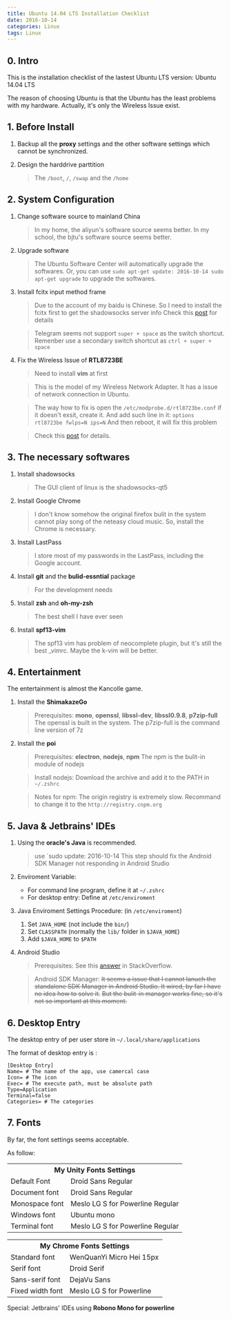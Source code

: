 ```yaml
---
title: Ubuntu 14.04 LTS Installation Checklist
date: 2016-10-14
categories: Linux
tags: Linux
---
```


## 0. Intro

This is the installation checklist of the lastest Ubuntu LTS version: Ubuntu 14.04 LTS

The reason of choosing Ubuntu is that the Ubuntu has the least problems with my hardware.
Actually, it's only the Wireless Issue exist.


<!-- more -->

## 1. Before Install

1. Backup all the **proxy** settings and the other software settings which cannot be synchronized.

2. Design the harddrive parttition

    > The `/boot`, `/`, `/swap` and the `/home`

## 2. System Configuration

1. Change software source to mainland China

    > In my home, the aliyun's software source seems better.
    In my school, the bjtu's software source seems better.

2. Upgrade software

    > The Ubuntu Software Center will automatically upgrade the softwares.
    Or, you can use
    `sudo apt-get update: 2016-10-14
    sudo apt-get upgrade`
    to upgrade the softwares.

3. Install fcitx input method frame

    > Due to the account of my baidu is Chinese.
    So I need to install the fcitx first to get the shadowsocks server info
    Check this [post](https://blogs.fsfe.org/stefan.a/2014/09/23/set-up-fcitx-chinese-and-japanese-language-input-ubuntu-14-04/) for details

    > Telegram seems not support `super + space` as  the switch shortcut.
    Remenber use a secondary switch shortcut as `ctrl + super + space`

4. Fix the Wireless Issue of **RTL8723BE**

    > Need to install **vim** at first

    > This is the model of my Wireless Network Adapter.
    It has a issue of network connection in Ubuntu.

    > The way how to fix is open the
    `/etc/modprobe.d/rtl8723be.conf`
    if it doesn't exsit, create it.
    And add such line in it:
    `options rtl8723be fwlps=N ips=N`
    And then reboot, it will fix this problem

    > Check this [post](http://www.dedoimedo.com/computers/ubuntu-trusty-realtek.html) for details.

## 3. The necessary softwares

1. Install shadowsocks

    > The GUI client of linux is the shadowsocks-qt5

2. Install Google Chrome

    > I don't know somehow the original firefox bulit in the system cannot play song of the neteasy cloud music.
    So, install the Chrome is necessary.

3. Install LastPass

    > I store most of my passwords in the LastPass, including the Google account.

4. Install **git** and the **bulid-essntial** package

    > For the development needs

5. Install **zsh** and **oh-my-zsh**

    > The best shell I have ever seen

5. Install **spf13-vim**

    > The spf13 vim has problem of neocomplete plugin, but it's still the best _vimrc.
    Maybe the k-vim will be better.


<!-- more -->

## 4. Entertainment

The entertainment is almost the Kancolle game.

1. Install the **ShimakazeGo**

    > Prerequisites:
    **mono**, **openssl**, **libssl-dev**, **libssl0.9.8**, **p7zip-full**
    The openssl is built in the system.
    The p7zip-full is the command line version of 7z

2. Install the **poi**

    > Prerequisites:
    **electron**, **nodejs**, **npm**
    The npm is the bulit-in module of nodejs

    > Install nodejs:
    Download the archive and add it to the PATH in `~/.zshrc`

    > Notes for npm:
    The origin registry is extremely slow.
    Recommand to change it to the `http://registry.cnpm.org`

## 5. Java & Jetbrains' IDEs

1. Using the **oracle's Java** is recommended.

    > use
    `sudo update: 2016-10-14
    This step should fix the Android SDK Manager not responding in Android Studio

2. Enviroment Variable:
    - For command line program, define it at `~/.zshrc`
    - For desktop entry: Define at `/etc/enviroment`
3. Java Enviroment Settings Procedure: (in `/etc/enviroment`)
    1. Set `JAVA_HOME` (not include the `bin/`)
    2. Set `CLASSPATH` (normally the `lib/` folder in `$JAVA_HOME`)
    3. Add `$JAVA_HOME` to `$PATH`

4. Android Studio

    > Prerequisites:
    See this [answer](http://stackoverflow.com/a/29242123) in StackOverflow.

    > Android SDK Manager:
    ~~It seems a issue that I cannot lanuch the standalone SDK Manager in Android Studio.
    It wired, by far I have no idea how to solve it.~~
    ~~But the bulit-in manager works fine, so it's not so important at this moment.~~


<!-- more -->

## 6. Desktop Entry

The desktop entry of per user store in
`~/.local/share/applications`

The format of desktop entry is :

```script
[Desktop Entry]
Name= # The name of the app, use camercal case
Icon= # The icon
Exec= # The execute path, must be absolute path
Type=Application
Terminal=false
Categories= # The categories
```

## 7. Fonts

By far, the font settings seems acceptable.

As follow:

<table>
<th colspan="2" style="text-align:center">My Unity Fonts Settings</th>
<tr>
<td>Default Font</td>
<td>Droid Sans Regular</td>
</tr>

<tr>
<td>Document font</td>
<td>Droid Sans Regular</td>
</tr>

<tr>
<td>Monospace font</td>
<td>Meslo LG S for Powerline Regular</td>
</tr>

<tr>
<td>Windows font</td>
<td>Ubuntu mono</td>
</tr>

<tr>
<td>Terminal font</td>
<td>Meslo LG S for Powerline Regular</td>
</tr>

</table>

<table>
<th colspan="2" style="text-align:center">My Chrome Fonts Settings</th>

<tr>
<td>Standard font</td>
<td>WenQuanYi Micro Hei 15px</td>
</tr>

<tr>
<td>Serif font</td>
<td>Droid Serif</td>
</tr>

<tr>
<td>Sans-serif font</td>
<td>DejaVu Sans</td>
</tr>

<tr>
<td>Fixed width font</td>
<td>Meslo LG S for Powerline</td>
</tr>
</table>

Special: Jetbrains' IDEs using **Robono Mono for powerline**
